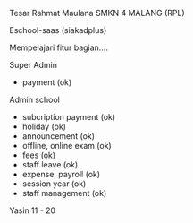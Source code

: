 Tesar Rahmat Maulana SMKN 4 MALANG (RPL) 

Eschool-saas (siakadplus)

Mempelajari fitur bagian....

Super Admin
- payment (ok)

Admin school 
- subcription payment (ok)
- holiday (ok)
- announcement (ok)
- offline, online exam (ok)
- fees (ok) 
- staff leave (ok) 
- expense, payroll (ok)
- session year (ok)
- staff management (ok)

Yasin 11 - 20